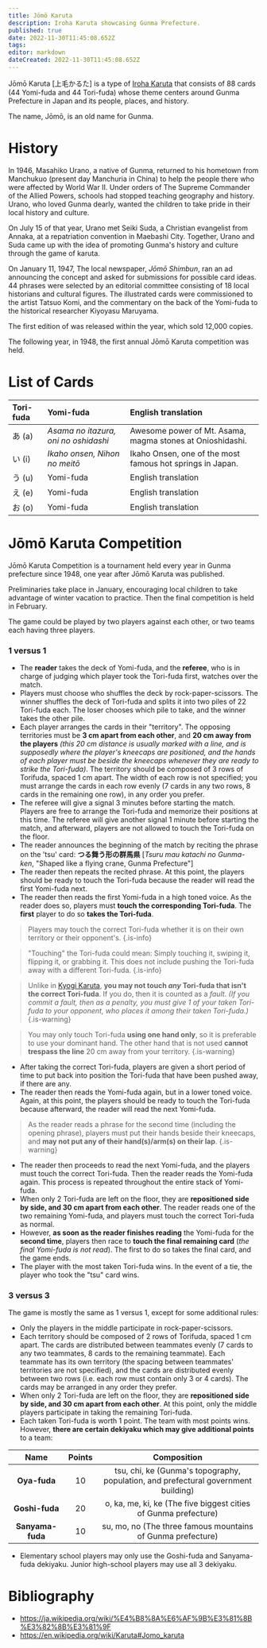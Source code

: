 ```yaml
---
title: Jōmō Karuta
description: Iroha Karuta showcasing Gunma Prefecture.
published: true
date: 2022-11-30T11:45:08.652Z
tags: 
editor: markdown
dateCreated: 2022-11-30T11:45:08.652Z
---
```


Jōmō Karuta [上毛かるた] is a type of [Iroha Karuta](/en/iroha) that consists of 88 cards (44 Yomi-fuda and 44 Tori-fuda) whose theme centers around Gunma Prefecture in Japan and its people, places, and history.

The name, Jōmō, is an old name for Gunma.

# History
In 1946, Masahiko Urano, a native of Gunma, returned to his hometown from Manchukuo (present day Manchuria in China) to help the people there who were affected by World War II. Under orders of The Supreme Commander of the Allied Powers, schools had stopped teaching geography and history. Urano, who loved Gunma dearly, wanted the children to take pride in their local history and culture.

On July 15 of that year, Urano met Seiki Suda, a Christian evangelist from Annaka, at a repatriation convention in Maebashi City. Together, Urano and Suda came up with the idea of promoting Gunma's history and culture through the game of karuta.

On January 11, 1947, The local newspaper, *Jōmō Shimbun*, ran an ad announcing the concept and asked for submissions for possible card ideas. 44 phrases were selected by an editorial committee consisting of 18 local historians and cultural figures. The illustrated cards were commissioned to the artist Tatsuo Komi, and the commentary on the back of the Yomi-fuda to the historical researcher Kiyoyasu Maruyama.

The first edition of was released within the year, which sold 12,000 copies. 

The following year, in 1948, the first annual Jōmō Karuta competition was held.

# List of Cards
|Tori-fuda|Yomi-fuda|English translation|
|:---|:---|:---|
|あ (a)|*Asama no itazura, oni no oshidashi*|Awesome power of Mt. Asama, magma stones at Onioshidashi.|
|い (i)|*Ikaho onsen, Nihon no meitō*|Ikaho Onsen, one of the most famous hot springs in Japan.|
|う (u)|Yomi-fuda|English translation|
|え (e)|Yomi-fuda|English translation|
|お (o)|Yomi-fuda|English translation|

# Jōmō Karuta Competition
Jōmō Karuta Competition is a tournament held every year in Gunma prefecture since 1948, one year after Jōmō Karuta was published.

Preliminaries take place in January, encouraging local children to take advantage of winter vacation to practice. Then the final competition is held in February.

The game could be played by two players against each other, or two teams each having three players.

### 1 versus 1
- The **reader** takes the deck of Yomi-fuda, and the **referee**, who is in charge of judging which player took the Tori-fuda first, watches over the match. 
- Players must choose who shuffles the deck by rock-paper-scissors. The winner shuffles the deck of Tori-fuda and splits it into two piles of 22 Tori-fuda each. The loser chooses which pile to take, and the winner takes the other pile.
- Each player arranges the cards in their "territory". The opposing territories must be **3 cm apart from each other**, and **20 cm away from the players** *(this 20 cm distance is usually marked with a line, and is supposedly where the player's kneecaps are positioned, and the hands of each player must be beside the kneecaps whenever they are ready to strike the Tori-fuda)*. The territory should be composed of 3 rows of Torifuda, spaced 1 cm apart. The width of each row is not specified; you must arrange the cards in each row evenly (7 cards in any two rows, 8 cards in the remaining one row), in any order you prefer.
- The referee will give a signal 3 minutes before starting the match. Players are free to arrange the Tori-fuda and memorize their positions at this time. The referee will give another signal 1 minute before starting the match, and afterward, players are not allowed to touch the Tori-fuda on the floor.
- The reader announces the beginning of the match by reciting the phrase on the 'tsu' card:
**つる舞う形の群馬県**
[*Tsuru mau katachi no Gunma-ken*, "Shaped like a flying crane, Gunma Prefecture"]
- The reader then repeats the recited phrase. At this point, the players should be ready to touch the Tori-fuda because the reader will read the first Yomi-fuda next.
- The reader then reads the first Yomi-fuda in a high toned voice. As the reader does so, players must **touch the corresponding Tori-fuda**. The **first** player to do so **takes the Tori-fuda**.

> Players may touch the correct Tori-fuda whether it is on their own territory or their opponent's.
{.is-info}

> "Touching" the Tori-fuda could mean: Simply touching it, swiping it, flipping it, or grabbing it. This does not include pushing the Tori-fuda away with a different Tori-fuda.
{.is-info}

> Unlike in [Kyogi Karuta](/en/uta-garuta/ogura-hyakunin-isshu/competitive-karuta), **you may not touch *any* Tori-fuda that isn't the correct Tori-fuda**. If you do, then it is counted as a *fault*. *(If you commit a fault, then as a penalty, you must give 1 of your taken Tori-fuda to your opponent, who places it among their taken Tori-fuda.)*
{.is-warning}

> You may only touch Tori-fuda **using one hand only**, so it is preferable to use your dominant hand. The other hand that is not used **cannot trespass the line** 20 cm away from your territory.
{.is-warning}
- After taking the correct Tori-fuda, players are given a short period of time to put back into position the Tori-fuda that have been pushed away, if there are any.
- The reader then reads the Yomi-fuda again, but in a lower toned voice. Again, at this point, the players should be ready to touch the Tori-fuda because afterward, the reader will read the next Yomi-fuda.
> As the reader reads a phrase for the second time (including the opening phrase), players must put their hands beside their kneecaps, and **may not put any of their hand(s)/arm(s) on their lap**.
{.is-warning}
- The reader then proceeds to read the next Yomi-fuda, and the players must touch the correct Tori-fuda. Then the reader reads the Yomi-fuda again. This process is repeated throughout the entire stack of Yomi-fuda.
- When only 2 Tori-fuda are left on the floor, they are **repositioned side by side, and 30 cm apart from each other**. The reader reads one of the two remaining Yomi-fuda, and players must touch the correct Tori-fuda as normal. 
- However, **as soon as the reader finishes reading** the Yomi-fuda for the **second time**, players then race to **touch the final remaining card** (*the final Yomi-fuda is not read*). The first to do so takes the final card, and the game ends.
- The player with the most taken Tori-fuda wins. In the event of a tie, the player who took the "tsu" card wins.

### 3 versus 3
The game is mostly the same as 1 versus 1, except for some additional rules:
- Only the players in the middle participate in rock-paper-scissors.
- Each territory should be composed of 2 rows of Torifuda, spaced 1 cm apart.  The cards are distributed between teammates evenly (7 cards to any two teammates, 8 cards to the remaining teammate). Each teammate has its own territory (the spacing between teammates' territories are not specified), and the cards are distributed evenly between two rows (i.e. each row must contain only 3 or 4 cards). The cards may be arranged in any order they prefer.
- When only 2 Tori-fuda are left on the floor, they are **repositioned side by side, and 30 cm apart from each other**. At this point, only the middle players participate in taking the remaining Tori-fuda.
- Each taken Tori-fuda is worth 1 point. The team with most points wins. However, **there are certain dekiyaku which may give additional points** to a team:

|Name|Points|Composition|
|:---:|:---:|:---:|
|**Oya-fuda**|10|tsu, chi, ke (Gunma's topography, population, and prefectural government building)|
|**Goshi-fuda**|20|o, ka, me, ki, ke (The five biggest cities of Gunma prefecture)|
|**Sanyama-fuda**|10|su, mo, no (The three famous mountains of Gunma prefecture)|

- Elementary school players may only use the Goshi-fuda and Sanyama-fuda dekiyaku. Junior high-school players may use all 3 dekiyaku.

# Bibliography
- https://ja.wikipedia.org/wiki/%E4%B8%8A%E6%AF%9B%E3%81%8B%E3%82%8B%E3%81%9F
- https://en.wikipedia.org/wiki/Karuta#Jomo_karuta